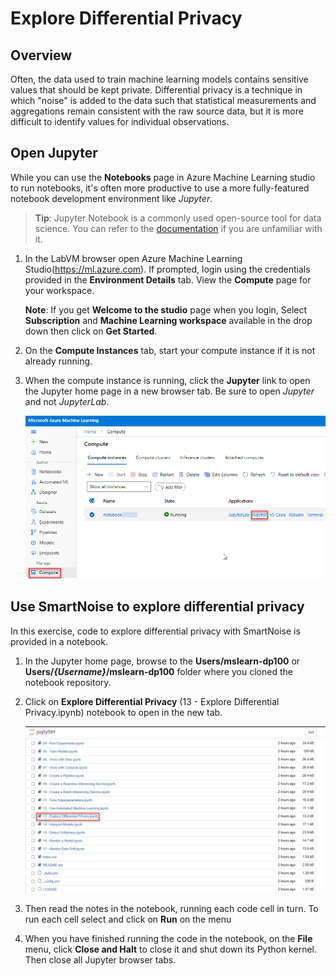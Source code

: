 # Explore Differential Privacy

## Overview

Often, the data used to train machine learning models contains sensitive values that should be kept private. Differential privacy is a technique in which "noise" is added to the data such that statistical measurements and aggregations remain consistent with the raw source data, but it is more difficult to identify values for individual observations.

## Open Jupyter

While you can use the **Notebooks** page in Azure Machine Learning studio to run notebooks, it's often more productive to use a more fully-featured notebook development environment like *Jupyter*.

> **Tip**: Jupyter Notebook is a commonly used open-source tool for data science. You can refer to the [documentation](https://jupyter-notebook.readthedocs.io/en/stable/notebook.html) if you are unfamiliar with it.

1. In the LabVM browser open Azure Machine Learning Studio(https://ml.azure.com). If prompted, login using the credentials provided in the **Environment Details** tab. View the **Compute** page for your workspace.

    **Note**: If you get **Welcome to the studio** page when you login, Select **Subscription** and **Machine Learning workspace** available in the drop down then click on **Get Started**.

2. On the **Compute Instances** tab, start your compute instance if it is not already running.

3. When the compute instance is running, click the **Jupyter** link to open the Jupyter home page in a new browser tab. Be sure to open *Jupyter* and not *JupyterLab*.

    ![](images/jupyter.png)

## Use SmartNoise to explore differential privacy

In this exercise, code to explore differential privacy with SmartNoise is provided in a notebook.

1. In the Jupyter home page, browse to the **Users/mslearn-dp100** or **Users/*{Username}*/mslearn-dp100** folder where you cloned the notebook repository.

2. Click on **Explore Differential Privacy** (13 - Explore Differential Privacy.ipynb) notebook to open in the new tab.

    ![](images/rundiff.png)

3. Then read the notes in the notebook, running each code cell in turn. To run each cell select and click on **Run** on the menu

4. When you have finished running the code in the notebook, on the **File** menu, click **Close and Halt** to close it and shut down its Python kernel. Then close all Jupyter browser tabs.
